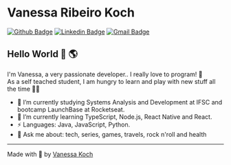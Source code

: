 # Vanessa Ribeiro Koch 

[![Github Badge](https://img.shields.io/badge/-Github-000?style=flat-square&logo=Github&logoColor=white&link=https://github.com/vanessakoch)](https://github.com/vanessakoch)
[![Linkedin Badge](https://img.shields.io/badge/-LinkedIn-blue?style=flat-square&logo=Linkedin&logoColor=white&link=https://www.linkedin.com/in/vanessa-ribeiro-koch-134792b8/)](https://www.linkedin.com/in/vanessa-ribeiro-koch-134792b8/)
[![Gmail Badge](https://img.shields.io/badge/-Gmail-c14438?style=flat-square&logo=Gmail&logoColor=white&link=mailto:vahnkoch@gmail.com)](mailto:vahnkoch@gmail.com)



## Hello World 🙋  :earth_americas:
I'm Vanessa, a very passionate developer.. I really love to program! 💙 <br />
As a self teached student, I am hungry to learn and play with new stuff all the time 👩‍💻

- 🔭 I’m currently studying Systems Analysis and Development at IFSC and bootcamp LaunchBase at Rocketseat.
- 🌱 I’m currently learning TypeScript, Node.js, React Native and React.
-  ⚡ Languages: Java, JavaScript, Python.
- 💬 Ask me about: tech, series, games, travels, rock n'roll and health

---
Made with 💜 by [Vanessa Koch](https://github.com/vanessakoch)
